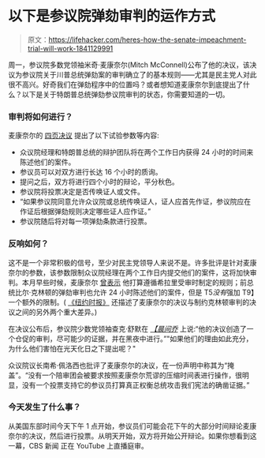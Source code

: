 # 以下是参议院弹劾审判的运作方式

> 原文：<https://lifehacker.com/heres-how-the-senate-impeachment-trial-will-work-1841129991>

周一，参议院多数党领袖米奇·麦康奈尔(Mitch McConnell)公布了他的决议，该决议为参议院关于川普总统弹劾案的审判确立了的基本规则——尤其是民主党人对此很不高兴。好奇我们在弹劾程序中的位置吗？或者想知道麦康奈尔到底提出了什么？以下是关于特朗普总统弹劾参议院审判的状态，你需要知道的一切。



### 审判将如何进行？

麦康奈尔的 [四页决议](https://apps.npr.org/documents/document.html?id=6662609-McConnell-Organizing-Resolution-for-Senate-Trial) 提出了以下试验参数等内容:

*   众议院经理和特朗普总统的辩护团队将在两个工作日内获得 24 小时的时间来陈述他们的案件。
*   参议员可以对双方进行长达 16 个小时的质询。
*   提问之后，双方将进行四个小时的辩论，平分秋色。
*   参议院将投票决定是否传唤证人或文件。
*   “如果参议院同意允许众议院或总统传唤证人，证人应首先作证，参议院应在作证后根据弹劾规则决定哪些证人应作证。”
*   参议院随后将对每一项弹劾条款进行投票。

### 反响如何？

这不是一个非常积极的信号，至少对民主党领导人来说不是。许多批评是针对麦康奈尔的参数，该参数限制众议院经理在两个工作日内提交他们的案件，这将加快审判。本月早些时候，麦康奈尔 [曾表示](https://www.nytimes.com/2020/01/07/us/politics/impeachment-trial-witnesses.html) 他打算遵循希拉里受审时制定的规则；前总统比尔·克林顿的弹劾审判也允许 24 小时陈述他们的案件，但是 T5*没有*强加 T9】一个额外的限制。( [《纽约时报》](https://www.nytimes.com/2020/01/20/us/politics/mcconnell-impeachment-rules.html) 还描述了麦康奈尔的决议与制约克林顿审判的决议之间的另外两个重大差异。)

在决议公布后，参议院少数党领袖查克·舒默在 [*【晨间乔*](https://www.msnbc.com/morning-joe/watch/sen-schumer-says-public-is-on-democrats-side-in-wanting-witnesses-77192773785) 上说:“他的决议创造了一个仓促的审判，尽可能少的证据，并在黑夜中进行。”"如果他们的理由如此充分，为什么他们害怕在光天化日之下提出呢？"

众议院议长南希·佩洛西也批评了麦康奈尔的决议，在一份声明中称其为“掩盖”。“没有一个陪审团会被要求按照麦康奈尔荒谬的压缩时间表进行操作，很明显，没有一个投票支持它的参议员打算真正权衡总统攻击我们宪法的确凿证据。”

### 今天发生了什么事？

从美国东部时间今天下午 1 点开始，参议员们可能会花下午的大部分时间辩论麦康奈尔的决议，然后进行投票。从明天开始，双方将开始公开辩论。如果你想看到这一幕，CBS 新闻 正在 YouTube 上直播庭审。